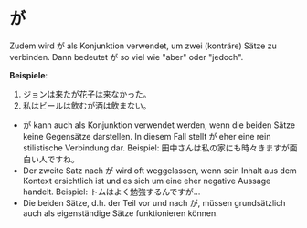 ---
---
# が

Zudem wird が als Konjunktion verwendet, um zwei (konträre) Sätze zu verbinden. Dann bedeutet が so viel wie "aber" oder "jedoch".

**Beispiele**:

1. ジョンは来たが花子は来なかった。
2. 私はビールは飲むが酒は飲まない。

- が kann auch als Konjunktion verwendet werden, wenn die beiden Sätze keine Gegensätze darstellen. In diesem Fall stellt が eher eine rein stilistische Verbindung dar. Beispiel: 田中さんは私の家にも時々きますが面白い人ですね。
- Der zweite Satz nach が wird oft weggelassen, wenn sein Inhalt aus dem Kontext ersichtlich ist und es sich um eine eher negative Aussage handelt. Beispiel: トムはよく勉強するんですが…
- Die beiden Sätze, d.h. der Teil vor und nach が, müssen grundsätzlich auch als eigenständige Sätze funktionieren können.
